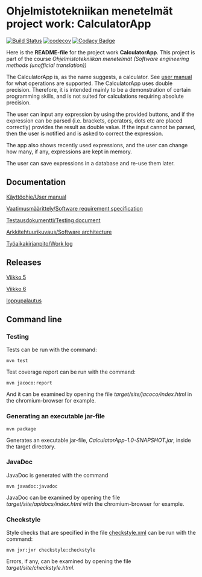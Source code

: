 # Ohjelmistotekniikan menetelmät project work: CalculatorApp

[![Build Status](https://travis-ci.com/Jsos17/CalculatorApp.svg?branch=master)](https://travis-ci.com/Jsos17/CalculatorApp)   [![codecov](https://codecov.io/gh/Jsos17/CalculatorApp/branch/master/graph/badge.svg)](https://codecov.io/gh/Jsos17/CalculatorApp) [![Codacy Badge](https://api.codacy.com/project/badge/Grade/0f0b3e2add074934912c4ec280ce04de)](https://www.codacy.com/app/Jsos17/CalculatorApp?utm_source=github.com&amp;utm_medium=referral&amp;utm_content=Jsos17/CalculatorApp&amp;utm_campaign=Badge_Grade)



Here is the **README-file** for the project work **CalculatorApp**. This project is part of the course *Ohjelmistotekniikan menetelmät (Software engineering methods (unofficial translation))*

The CalculatorApp is, as the name suggests, a calculator. See [user manual](https://github.com/Jsos17/CalculatorApp/blob/master/dokumentointi/kayttoohje.md) for what operations are supported. The CalculatorApp uses double precision. Therefore, it is intended mainly to be a demonstration of certain programming skills, and is not suited for calculations requiring absolute precision.

The user can input any expression by using the provided buttons, and if the expression can be parsed (i.e. brackets, operators, dots etc are placed correctly) provides the result as double value. If the input cannot be parsed, then the user is notified and is asked to correct the expression.

The app also shows recently used expressions, and the user can change how many, if any, expressions are kept in memory. 

The user can save expressions in a database and re-use them later.

## Documentation

[Käyttöohje/User manual](https://github.com/Jsos17/CalculatorApp/blob/master/dokumentointi/kayttoohje.md)

[Vaatimusmäärittely/Software requirement specification](https://github.com/Jsos17/CalculatorApp/blob/master/dokumentointi/vaatimusmaarittely.md)

[Testausdokumentti/Testing document](https://github.com/Jsos17/CalculatorApp/blob/master/dokumentointi/testaus.md)

[Arkkitehtuurikuvaus/Software architecture](https://github.com/Jsos17/CalculatorApp/blob/master/dokumentointi/arkkitehtuuri.md)

[Työaikakirjanpito/Work log](https://github.com/Jsos17/CalculatorApp/blob/master/dokumentointi/tyoaikakirjanpito.md)


## Releases

[Viikko 5](https://github.com/Jsos17/CalculatorApp/releases/tag/viikko5)

[Viikko 6](https://github.com/Jsos17/CalculatorApp/releases/tag/v2.0)

[loppupalautus](https://github.com/Jsos17/CalculatorApp/releases/tag/v3.1)

## Command line

### Testing

Tests can be run with the command:

    mvn test

Test coverage report can be run with the command:

    mvn jacoco:report

And it can be examined by opening the file *target/site/jacoco/index.html* in the chromium-browser for example.

### Generating an executable jar-file

    mvn package

Generates an executable jar-file, *CalculatorApp-1.0-SNAPSHOT.jar*, inside the target directory. 

### JavaDoc

JavaDoc is generated with the command

    mvn javadoc:javadoc

JavaDoc can be examined by opening the file *target/site/apidocs/index.html* with the chromium-browser for example. 

### Checkstyle

Style checks that are specified in the file [checkstyle.xml](https://github.com/Jsos17/CalculatorApp/blob/master/CalculatorApp/checkstyle.xml) can be run with the command:

    mvn jxr:jxr checkstyle:checkstyle

Errors, if any, can be examined by opening the file *target/site/checkstyle.html*.
